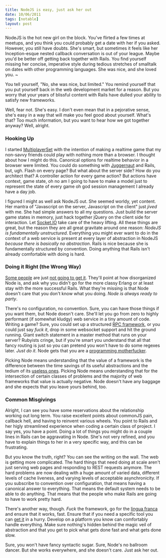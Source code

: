 ```yaml
---
title: NodeJS is easy, just ask her out
date: 10/06/2011
tags: [notable]
layout: post
---
```


NodeJS is the hot new girl on the block. You've flirted a few times at meetups,
and you think you could probably get a date with her if you asked. However, you
still have doubts. She's smart, but sometimes it feels like her Inception-esque
nested callback conversation is out of your league. Maybe you'd be better off
getting back together with Rails. You find yourself missing her concise,
imperative style during tedious stretches of smalltalk on dates with other
programming languages. She was nice, and she loved you. ~

You tell yourself, "No, she was nice, but limited." You remind yourself that you
put yourself back in the web development market for a reason. But you worry that
your years of blissful content with Rails have dulled your ability to satisfy
new frameworks.

Well, fear not. She's easy. I don't even mean that in a pejorative sense, she's
easy in a way that will make you feel good about yourself. What's that? Too much
information, but you want to hear how we got together anyway? Well, alright.

### Hooking Up

I started [MultiplayerSet][1] with the intention of making a realtime game that
my non-savvy friends could play with nothing more than a browser. I thought
about how I might do this. Canonical options for realtime behavior in a browser
were limited. You could do something with [Juggernaut][3] and Rails, but, ugh.
Flash on every page? But what about the server side? How do you architect that?
A controller action for every game action? But actions have context, game state,
oh no am I going to have to make a model just to represent the state of every
game oh god session management I already have a day job.

I figured I might as well ask NodeJS out. She seemed worldy, yet content. Her
mantra of "Javascript on the server, Javascript on the client" just *jived* with
me. She had simple answers to all my questions. Just build the server game
states in memory, just hack together jQuery on the client side for interaction.
Let [Socket.IO][8] take care of the heavy lifting. All these things are great,
but the reason they are all great gravitate around one reason: *NodeJS is
fundamentally unstructured*. Everything you might ever want to do in the context
of a web service is present at every layer of abstraction in NodeJS *because
there is basically no abstraction*. Rails is nice because she is fundamentally
structured by convention. Doing anything that Rails isn't already comfortable
with doing is hard.

### Doing it Right (the Wrong Way)

[Some people][4] are just [not going to get it][5]. They'll point at how
disorganized Node is, and ask why you didn't go for the more classy Erlang or at
least stay with the more successful Rails. What they're missing is that Node
doesn't care that you don't know what you doing. *Node is always ready to
party*.

There's no configuration, no convention. Sure, you can have those things if you
want them, but Node doesn't care. She'll let you go from zero to highly
performant (if somewhat kludgy) web service in a tiny amount of code. Writing a
game? Sure, you could set up a structured [RPC framework][7], or you could just
say *fuck it*, drop in some websocket support and hit the ground running. Giant
switch statement in a master method that runs on your server? Rubyists cringe,
but if you're smart you understand that all that fancy routing is just so you
can pretend you won't have to do some regexes later. *Just do it*. Node gets
that you are a [programming motherfucker][9].

Picking Node means understanding that the value of a framework is the difference
between the time savings of its useful abstractions and the tedium of its
[useless ones][11]. Picking Node means understanding that for the intersection
of certain classes of problems and the majority of web frameworks that value is
actually negative. Node doesn't have any baggage and she expects that you leave
yours behind, too.

### Common Misgivings

Alright, I can see you have some reservations about the relationship working out
long term. You raise excellent points about commonJS pain, callback hell, and
having to reinvent various wheels. You point to Rails and her higly streamlined
experience when coding a certain class of project. I say yes, you have a point.
Doing a lot of things you might do in a couple lines in Rails can be aggravating
in Node. She's not very refined, and you have to explain things to her in a very
specific way, and this can be frustrating.

But you know the truth, right? You can see the writing on the wall. The web is
getting more complicated. The hard things that need doing at scale aren't just
serving web pages and responding to REST requests anymore. The hard problems are
now dealing with a huge amount of varied data, different levels of cache
liveness, and varying levels of acceptable asynchronicity. If you subscribe to
convention over configuration, that means having a canonical answer to
everything. That means the default system needs to be able to do anything. That
means that the people who make Rails are going to have to work pretty hard.

There's another way, though. *Fuck* the framework, go for the [lingua
franca][10] and ensure that it works, fast. Ensure that if you need a specific
tool you can [get it][6] in a hurry. Develop on a platform you know can
comfortably handle everything. Make sure nothing's hidden behind the magic veil
of abstraction and that you get to pick what gets done fast and what gets done
slow.

Sure, you won't have fancy syntactic sugar. Sure, Node's no ballroom dancer. But
she works everywhere, and she doesn't care. Just ask her out.

[1]: http://multiplayerset.com
[2]: http://www.travisglines.com/web-coding/webgl-node-js-websockets-a-web-technology-perfect-storm
[3]: http://juggernaut.rubyforge.org/
[4]: http://blog.ankurgoyal.com/post/6433642218/node-js-is-backwards
[5]: http://yehudakatz.com/2011/06/14/what-the-hell-is-happening-to-rails/
[6]: http://npmjs.org/
[7]: http://nowjs.com/
[8]: http://socket.io/
[9]: http://programming-motherfucker.com/
[10]: http://en.wikipedia.org/wiki/JavaScript
[11]: http://steve-yegge.blogspot.com/2010/07/wikileaks-to-leak-5000-open-source-java.html